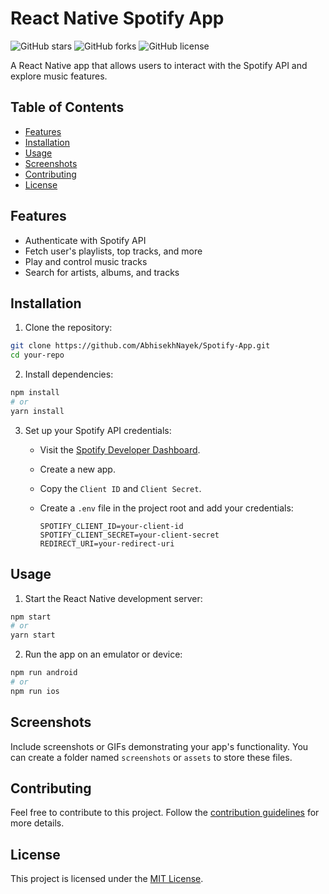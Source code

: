 # React Native Spotify App

![GitHub stars](https://img.shields.io/github/stars/AbhisekhNayek/Spotify-App.svg?style=flat-square)
![GitHub forks](https://img.shields.io/github/forks/AbhisekhNayek/Spotify-App.svg?style=flat-square)
![GitHub license](https://img.shields.io/github/license/AbhisekhNayek/Spotify-App.svg?style=flat-square)

A React Native app that allows users to interact with the Spotify API and explore music features.

## Table of Contents

- [Features](#features)
- [Installation](#installation)
- [Usage](#usage)
- [Screenshots](#screenshots)
- [Contributing](#contributing)
- [License](#license)

## Features

- Authenticate with Spotify API
- Fetch user's playlists, top tracks, and more
- Play and control music tracks
- Search for artists, albums, and tracks

## Installation

1. Clone the repository:

```bash
git clone https://github.com/AbhisekhNayek/Spotify-App.git
cd your-repo
```

2. Install dependencies:

```bash
npm install
# or
yarn install
```

3. Set up your Spotify API credentials:

   - Visit the [Spotify Developer Dashboard](https://developer.spotify.com/dashboard/applications).
   - Create a new app.
   - Copy the `Client ID` and `Client Secret`.
   - Create a `.env` file in the project root and add your credentials:

     ```dotenv
     SPOTIFY_CLIENT_ID=your-client-id
     SPOTIFY_CLIENT_SECRET=your-client-secret
     REDIRECT_URI=your-redirect-uri
     ```

## Usage

1. Start the React Native development server:

```bash
npm start
# or
yarn start
```

2. Run the app on an emulator or device:

```bash
npm run android
# or
npm run ios
```

## Screenshots

Include screenshots or GIFs demonstrating your app's functionality. You can create a folder named `screenshots` or `assets` to store these files.

## Contributing

Feel free to contribute to this project. Follow the [contribution guidelines](CONTRIBUTING.md) for more details.

## License

This project is licensed under the [MIT License](LICENSE).
